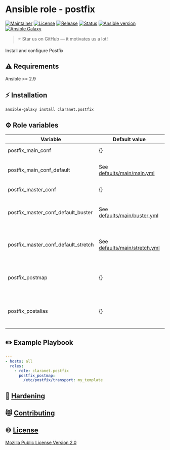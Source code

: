 # Ansible role - postfix
[![Maintainer](https://img.shields.io/badge/maintained%20by-claranet-e00000?style=flat-square)](https://www.claranet.fr/)
[![License](https://img.shields.io/github/license/claranet/ansible-role-postfix?style=flat-square)](LICENSE)
[![Release](https://img.shields.io/github/v/release/claranet/ansible-role-postfix?style=flat-square)](https://github.com/claranet/ansible-role-postfix/releases)
[![Status](https://img.shields.io/github/workflow/status/claranet/ansible-role-postfix/Ansible%20Molecule?style=flat-square&label=tests)](https://github.com/claranet/ansible-role-postfix/actions?query=workflow%3A%22Ansible+Molecule%22)
[![Ansible version](https://img.shields.io/badge/ansible-%3E%3D2.9-black.svg?style=flat-square&logo=ansible)](https://github.com/ansible/ansible)
[![Ansible Galaxy](https://img.shields.io/badge/ansible-galaxy-black.svg?style=flat-square&logo=ansible)](https://galaxy.ansible.com/claranet/postfix)


> :star: Star us on GitHub — it motivates us a lot!

Install and configure Postfix

## :warning: Requirements

Ansible >= 2.9

## :zap: Installation

```bash
ansible-galaxy install claranet.postfix
```

## :gear: Role variables

Variable                            | Default value                                              | Description
------------------------------------|------------------------------------------------------------|-----------------------------------------------------------------------------------------
postfix_main_conf                   | {}                                                         | Configure `/etc/postfix/main.cf`
postfix_main_conf_default           | See [defaults/main/main.yml](defaults/main/main.yml)       | Default main configuration, will be merged with `postfix_main_conf`
postfix_master_conf                 | {}                                                         | Configure `/etc/postfix/master.cf`
postfix_master_conf_default_buster  | See [defaults/main/buster.yml](defaults/main/buster.yml)   | Default master configuration for Debian Buster, will be merged with `postfix_master_conf`
postfix_master_conf_default_stretch | See [defaults/main/stretch.yml](defaults/main/stretch.yml) | Default master configuration for Debian Stretch, will be merged with `postfix_master_conf`
postfix_postmap                     | {}                                                         | Dictionary: postmap file as key, template file as value `postfix_postmap: {"/etc/postfix/transport": "my_template"}
postfix_postalias                   | {}                                                         | Dictionary: postalias file as key, template file as value `postfix_postalias: {"/etc/aliases": "my_template"}

## :pencil2: Example Playbook

```yaml
---
- hosts: all
  roles:
    - role: claranet.postfix
      postfix_postmap:
        /etc/postfix/transport: my_template
```

## :closed_lock_with_key: [Hardening](HARDENING.md)

## :heart_eyes_cat: [Contributing](CONTRIBUTING.md)

## :copyright: [License](LICENSE)

[Mozilla Public License Version 2.0](https://www.mozilla.org/en-US/MPL/2.0/)
